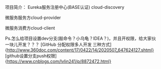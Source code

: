 项目简介：
Eureka服务注册中心(BASE认证) cloud-discovery

微服务服务方cloud-provider

微服务消费方cloud-client 

Ps.怎么给项目设置dev分支(敲命令？小乌龟？IDEA？)，并且开权限，给大家伙一块儿开发？？？
[GitHub 分配权限多人开发 三种方式]{http://www.360doc.com/content/17/0422/14/2020507_647624127.shtml}
[github设置分支push权限]{https://www.cnblogs.com/lvlin241/p/8872472.html}
